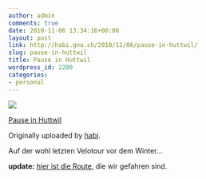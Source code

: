 ```yaml
---
author: admin
comments: true
date: 2010-11-06 13:34:16+00:00
layout: post
link: http://habi.gna.ch/2010/11/06/pause-in-huttwil/
slug: pause-in-huttwil
title: Pause in Huttwil
wordpress_id: 2280
categories:
- personal
---
```



 [![](http://farm2.static.flickr.com/1128/5151236800_c7e93f9fb8_m.jpg)](http://www.flickr.com/photos/habi/5151236800/)
   

 
  [Pause in Huttwil](http://www.flickr.com/photos/habi/5151236800/)
    

  Originally uploaded by [habi](http://www.flickr.com/people/habi/).
 



Auf der wohl letzten Velotour vor dem Winter...
  

**update:** [hier ist die Route](http://www.gpsies.com/map.do?fileId=iuhqlqjlodqludfy), die wir gefahren sind.

